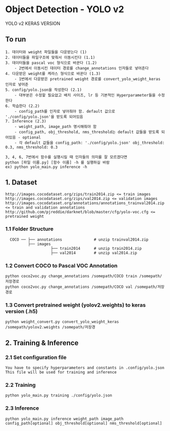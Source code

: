 # Object Detection - YOLO v2

YOLO v2 KERAS VERSION

## To run
```
1. 데이터와 weight 파일들을 다운받는다 (1)
2. 데이터들을 파일구조에 맞춰서 이동시킨다 (1.1)
3. 데이터들을 pascal voc 형식으로 바꾼다 (1.2)
    - 2번에서 이동시킨 데이터 경로를 change_annotations 인자들로 넣어준다
4. 다운받은 weight를 케라스 형식으로 바꾼다 (1.3)
    - 1번에서 다운받은 pretrained weight 경로를 convert_yolo_weight_keras 인자로 넣어준
5. config/yolo.json을 작성한다 (2.1)
    - 대부분은 수정할 필요없고 배치 사이즈, lr 등 기본적인 Hyperparameter들을 수정한다
6. 학습한다 (2.2)
    - config_path를 인자로 넣어줘야 함. default 값으로 './config/yolo.json'을 받도록 되어있음
7. Inference (2.3)
    - weight_path, image_path 명시해줘야 함
    - config_path, obj_threshold, nms_threshold는 default 값들을 받도록 되어있음 - optional
    - 각 default 값들을 config_path: './config/yolo.json' obj_threshold: 0.3, nms_threshold: 0.3

3, 4, 6, 7번에서 함수를 실행시킬 때 인자들의 의미를 잘 모르겠다면 
python [파일 이름.py] [함수 이름] -h 를 실행하길 바람
ex) python yolo_main.py inference -h

```

## 1. Dataset

```
http://images.cocodataset.org/zips/train2014.zip <= train images
http://images.cocodataset.org/zips/val2014.zip <= validation images
http://images.cocodataset.org/annotations/annotations_trainval2014.zip <= train and validation annotations
http://github.com/pjreddie/darknet/blob/master/cfg/yolo-voc.cfg <= pretrained weight
```

### 1.1 Folder Structure

      COCO ── ├── annotations              # unzip trainval2014.zip
              ├── images          
                        ├── train2014      # unzip train2014.zip
                        ├── val2014        # unzip val2014.zip


### 1.2 Convert COCO to Pascal VOC Annotation

```
python coco2voc.py change_annotations /somepath/COCO train /somepath/저장경로
python coco2voc.py change_annotations /somepath/COCO val /somepath/저장경로
```

### 1.3 Convert pretrained weight (yolov2.weights) to keras version (.h5)

```
python weight_convert.py convert_yolo_weight_keras /somepath/yolov2.weights /somepath/저장경
```

## 2. Training & Inference

### 2.1 Set configuration file 
```
You have to specify hyperparameters and constants in .config/yolo.json
This file will be used for training and inference
```

### 2.2 Training
```
python yolo_main.py training ./config/yolo.json
```

### 2.3 Inference
```
python yolo_main.py inference weight_path image_path config_path[optional] obj_threshold[optional] nms_threshold[optional]
```